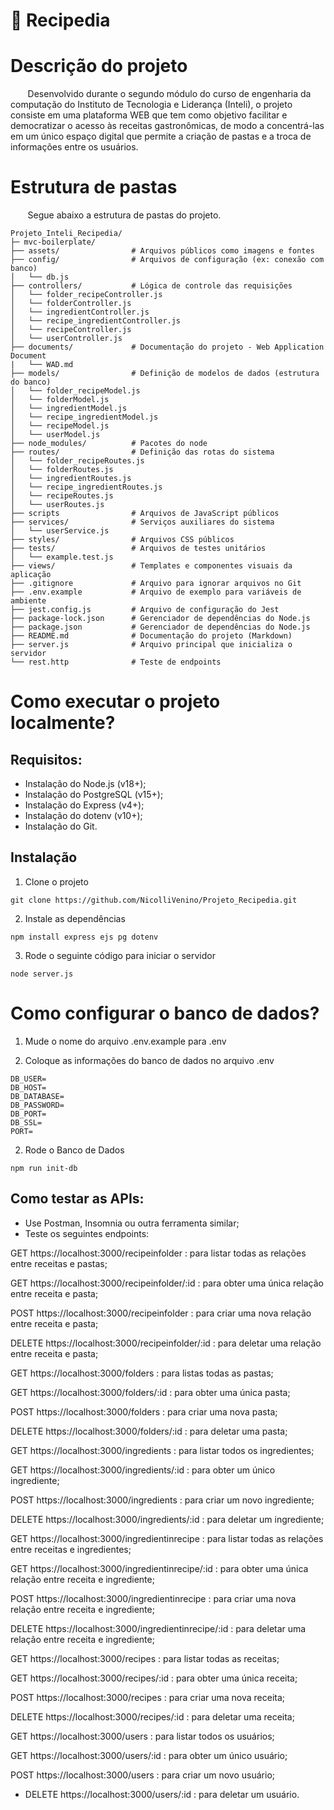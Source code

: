 # 🍳 Recipedia

# Descrição do projeto
&nbsp; &nbsp; &nbsp; &nbsp;Desenvolvido durante o segundo módulo do curso de engenharia da computação do Instituto de Tecnologia e Liderança (Inteli), o projeto consiste em uma plataforma WEB que tem como objetivo facilitar e democratizar o acesso às receitas gastronômicas, de modo a concentrá-las em um único espaço digital que permite a criação de pastas e a troca de informações entre os usuários.

# Estrutura de pastas
&nbsp; &nbsp; &nbsp; &nbsp;Segue abaixo a estrutura de pastas do projeto.
```
Projeto_Inteli_Recipedia/
├─ mvc-boilerplate/   
├── assets/                # Arquivos públicos como imagens e fontes          
├── config/                # Arquivos de configuração (ex: conexão com banco)
│   └── db.js
├── controllers/           # Lógica de controle das requisições
│   └── folder_recipeController.js
│   └── folderController.js
│   └── ingredientController.js
│   └── recipe_ingredientController.js
│   └── recipeController.js
│   └── userController.js
├── documents/             # Documentação do projeto - Web Application Document
|   └── WAD.md
├── models/                # Definição de modelos de dados (estrutura do banco)
│   └── folder_recipeModel.js
│   └── folderModel.js
│   └── ingredientModel.js
│   └── recipe_ingredientModel.js
│   └── recipeModel.js
│   └── userModel.js
├── node_modules/          # Pacotes do node 
├── routes/                # Definição das rotas do sistema
│   └── folder_recipeRoutes.js
│   └── folderRoutes.js
│   └── ingredientRoutes.js
│   └── recipe_ingredientRoutes.js
│   └── recipeRoutes.js
│   └── userRoutes.js
├── scripts                # Arquivos de JavaScript públicos
├── services/              # Serviços auxiliares do sistema
│   └── userService.js                            
├── styles/                # Arquivos CSS públicos
├── tests/                 # Arquivos de testes unitários
│   └── example.test.js
├── views/                 # Templates e componentes visuais da aplicação
├── .gitignore             # Arquivo para ignorar arquivos no Git
├── .env.example           # Arquivo de exemplo para variáveis de ambiente
├── jest.config.js         # Arquivo de configuração do Jest
├── package-lock.json      # Gerenciador de dependências do Node.js
├── package.json           # Gerenciador de dependências do Node.js
├── README.md              # Documentação do projeto (Markdown)
├── server.js              # Arquivo principal que inicializa o servidor
└── rest.http              # Teste de endpoints 
```

# Como executar o projeto localmente?
## Requisitos:
- Instalação do Node.js (v18+);
- Instalação do PostgreSQL (v15+);
- Instalação do Express (v4+);
- Instalação do dotenv (v10+);
- Instalação do Git.

## Instalação

1) Clone o projeto
```
git clone https://github.com/NicolliVenino/Projeto_Recipedia.git
```

2) Instale as dependências
```
npm install express ejs pg dotenv
```

3) Rode o seguinte código para iniciar o servidor
```
node server.js
```

# Como configurar o banco de dados?

1) Mude o nome do arquivo .env.example para .env
   
2) Coloque as informações do banco de dados no arquivo .env

```
DB_USER=
DB_HOST=
DB_DATABASE=
DB_PASSWORD=
DB_PORT=
DB_SSL=
PORT=
```

2) Rode o Banco de Dados
```
npm run init-db
```
## Como testar as APIs:

- Use Postman, Insomnia ou outra ferramenta similar;
- Teste os seguintes endpoints:
  
GET https://localhost:3000/recipeinfolder : para listar todas as relações entre receitas e pastas;

GET https://localhost:3000/recipeinfolder/:id : para obter uma única relação entre receita e pasta;
  
POST https://localhost:3000/recipeinfolder : para criar uma nova relação entre receita e pasta;

DELETE https://localhost:3000/recipeinfolder/:id : para deletar uma relação entre receita e pasta;

GET https://localhost:3000/folders : para listas todas as pastas;

GET https://localhost:3000/folders/:id : para obter uma única pasta;

POST https://localhost:3000/folders : para criar uma nova pasta;
  
DELETE https://localhost:3000/folders/:id : para deletar uma pasta;

GET https://localhost:3000/ingredients : para listar todos os ingredientes;

GET https://localhost:3000/ingredients/:id : para obter um único ingrediente;

POST https://localhost:3000/ingredients : para criar um novo ingrediente;
  
DELETE https://localhost:3000/ingredients/:id : para deletar um ingrediente;
  
GET https://localhost:3000/ingredientinrecipe : para listar todas as relações entre receitas e ingredientes;

GET https://localhost:3000/ingredientinrecipe/:id : para obter uma única relação entre receita e ingrediente;

POST https://localhost:3000/ingredientinrecipe : para criar uma nova relação entre receita e ingrediente;

DELETE https://localhost:3000/ingredientinrecipe/:id : para deletar uma relação entre receita e ingrediente;
  
GET https://localhost:3000/recipes : para listar todas as receitas;

GET https://localhost:3000/recipes/:id : para obter uma única receita;

POST https://localhost:3000/recipes : para criar uma nova receita;

DELETE https://localhost:3000/recipes/:id : para deletar uma receita;

GET https://localhost:3000/users : para listar todos os usuários;

GET https://localhost:3000/users/:id : para obter um único usuário;
 
POST https://localhost:3000/users : para criar um novo usuário;

- DELETE https://localhost:3000/users/:id : para deletar um usuário.
